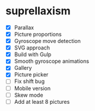 # suprellaxism

- [x] Parallax
- [x] Picture proportions
- [x] Gyroscope move detection
- [x] SVG approach
- [x] Build with Gulp
- [x] Smooth gyroscope animations
- [x] Gallery
- [x] Picture picker
- [ ] Fix shift bug
- [ ] Mobile version
- [ ] Skew mode
- [ ] Add at least 8 pictures
